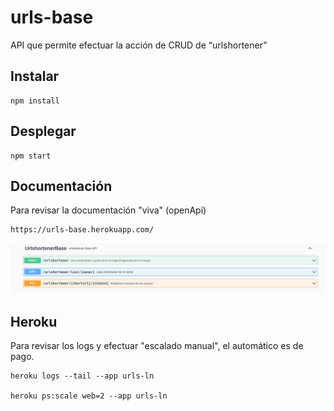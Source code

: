 # urls-base
API que permite efectuar la acción de CRUD de “urlshortener”

## Instalar

```
npm install
```
## Desplegar

```
npm start
```
## Documentación 
Para revisar la documentación "viva" (openApi)
```
https://urls-base.herokuapp.com/
```
![swagger](https://raw.githubusercontent.com/ranmadxs/urls-base/main/doc/img03.png)

## Heroku

Para revisar los logs y efectuar "escalado manual", el automático es de pago.
```
heroku logs --tail --app urls-ln

heroku ps:scale web=2 --app urls-ln
```
